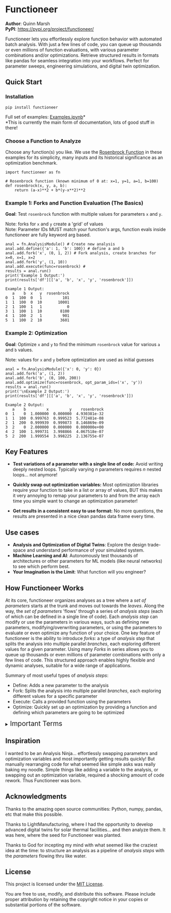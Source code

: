 # Functioneer

**Author**: Quinn Marsh\
**PyPI**: https://pypi.org/project/functioneer/

Functioneer lets you effortlessly explore function behavior with automated batch analysis. With just a few lines of code, you can queue up thousands or even millions of function evaluations, with various parameter combinations and/or optimizations. Retrieve structured results in formats like pandas for seamless integration into your workflows. Perfect for parameter sweeps, engineering simulations, and digital twin optimization.

## Quick Start

### Installation
```
pip install functioneer
```

Full set of examples: [Examples.ipynb](https://github.com/qthedoc/functioneer/blob/main/examples/Examples.ipynb)*\
*This is currently the main form of documentation, lots of good stuff in there!

### Choose a Function to Analyze
Choose any function(s) you like. We use the [Rosenbrock Function](https://en.wikipedia.org/wiki/Rosenbrock_function) in these examples for its simplicity, many inputs and its historical significance as an optimization benchmark.

```
import functioneer as fn

# Rosenbrock function (known minimum of 0 at: x=1, y=1, a=1, b=100)
def rosenbrock(x, y, a, b):
    return (a-x)**2 + b*(y-x**2)**2
```

### Example 1: Forks and Function Evaluation (The Basics)

**Goal**: Test `rosenbrock` function with multiple values for parameters `x` and `y`.

Note: forks for `x` and `y` create a 'grid' of values\
Note: Parameter IDs MUST match your function's args, function evals inside functioneer are fully keyword arg based.
```
anal = fn.AnalysisModule() # Create new analysis
anal.add.define({'a': 1, 'b': 100}) # define a and b
anal.add.fork('x', (0, 1, 2)) # Fork analysis, create branches for x=0, x=1, x=2
anal.add.fork('y', (1, 10))
anal.add.execute(func=rosenbrock) #
results = anal.run()
print('Example 1 Output:')
print(results['df'][['a', 'b', 'x', 'y', 'rosenbrock']])
```
```
Example 1 Output:
   a    b  x   y  rosenbrock
0  1  100  0   1         101
1  1  100  0  10       10001
2  1  100  1   1           0
3  1  100  1  10        8100
4  1  100  2   1         901
5  1  100  2  10        3601
```

### Example 2: Optimization

**Goal**: Optimize `x` and `y` to find the minimum `rosenbrock` value for various `a` and `b` values.

Note: values for `x` and `y` before optimization are used as initial guesses
```
anal = fn.AnalysisModule({'x': 0, 'y': 0})
anal.add.fork('a', (1, 2))
anal.add.fork('b', (0, 100, 200))
anal.add.optimize(func=rosenbrock, opt_param_ids=('x', 'y'))
results = anal.run()
print('\nExample 2 Output:')
print(results['df'][['a', 'b', 'x', 'y', 'rosenbrock']])
```
```
Example 2 Output:
   a    b         x         y    rosenbrock
0  1    0  1.000000  0.000000  4.930381e-32
1  1  100  0.999763  0.999523  5.772481e-08
2  1  200  0.999939  0.999873  8.146869e-09
3  2    0  2.000000  0.000000  0.000000e+00
4  2  100  1.999731  3.998866  4.067518e-07
5  2  200  1.999554  3.998225  2.136755e-07
```
## Key Features

- **Test variations of a parameter with a single line of code:** Avoid writing deeply nested loops. Typically varying *n* parameters requires *n* nested loops... not anymore!

- **Quickly swap out optimization variables:** Most optimization libraries require your function to take in a list or array of values, BUT this makes it very annoying to remap your parameters to and from the array each time you simple want to change an optimization parameter!

- **Get results in a consistent easy to use format:** No more questions, the results are presented in a nice clean pandas data frame every time.

## Use cases

- **Analysis and Optimization of Digital Twins**: Explore the design trade-space and understand performance of your simulated system.
- **Machine Learning and AI**: Autonomously test thousands of architectures or other parameters for ML models (like neural networks) to see which perform best.
- **Your Imagination is the Limit**: What function will you engineer?

## How Functioneer Works

At its core, functioneer organizes analyses as a tree where a *set of parameters* starts at the trunk and moves out towards the *leaves*. Along the way, the *set of parameters* 'flows' through a series of *analysis steps* (each of which can be defined in a single line of code). Each *analysis step* can modify or use the parameters in various ways, such as defining new parameters, modifying/overwriting parameters, or using the parameters to evaluate or even optimize any function of your choice. One key feature of functioneer is the ability to introduce *forks*: a type of *analysis step* that splits the analysis into multiple parallel *branches*, each exploring different values for a given parameter. Using many *Forks* in series allows you to queue up thousands or even millions of parameter combinations with only a few lines of code. This structured approach enables highly flexible and dynamic analyses, suitable for a wide range of applications.

Summary of most useful types of *analysis steps*:
- Define: Adds a new parameter to the analysis
- Fork: Splits the analysis into multiple parallel *branches*, each exploring different values for a specific parameter
- Execute: Calls a provided function using the parameters
- Optimize: Quickly set up an optimization by providing a function and defining which parameters are going to be optimized

<details>
<summary>
<span style="font-size:1.5em;">Important Terms</span>
</summary>

* AnalysisModule
    * Definition: The central container for an analysis pipeline.
    * Function: Holds a sequence of analysis steps and manages a set of parameters that flow through the pipeline.

* Parameters
    * Definition: Named entities that represent inputs, intermediate values, or outputs of the analysis.
    * Function: Can be created, modified, or used in computations during analysis steps.

* Analysis Steps
    * Definition: Individual operations performed during the analysis.
    * Function: Modify parameters by defining new ones, updating existing values, forking the analysis, or executing/optimizing functions.

* Fork
    * Definition: A special type of *analysis step* that splits the pipeline into multiple branches.
    * Function: Creates independent branches where each branch explores a different value or configuration for a given parameter.

* Branch
    * Definition: One of the independent paths created by a Fork.
    * Function: Represents a distinct variation of the analysis, each processing a specific set of parameter values.

* Leaf
    * Definition: The endpoint of a branch after all analysis steps have been executed.
    * Function: Represents the final state of parameters for that branch. Each leaf corresponds to a specific combination of parameter values and results. When results are tabulated, each row corresponds to a leaf.
</details>

## Inspiration
I wanted to be an Analysis Ninja... effortlessly swapping parameters and optimization variables and most importantly getting results quickly! But manually rearranging code for what seemed like simple asks was really baking my noodle. Simple things like adding a variable to the analysis, or swapping out an optimization variable, required a shocking amount of code rework. Thus Functioneer was born.

## Acknowledgments
Thanks to the amazing open source communities: Python, numpy, pandas, etc that make this possible.

Thanks to LightManufacturing, where I had the opportunity to develop advanced digital twins for solar thermal facilities... and then analyze them. It was here, where the seed for Functioneer was planted. 

Thanks to God for incepting my mind with what seemed like the craziest idea at the time: to structure an analysis as a pipeline of *analysis steps* with the *parameters* flowing thru like water.

## License

This project is licensed under the [MIT License](https://opensource.org/licenses/MIT).

You are free to use, modify, and distribute this software. Please include proper attribution by retaining the copyright notice in your copies or substantial portions of the software.

